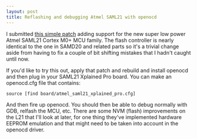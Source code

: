 ```yaml
---
layout: post
title: Reflashing and debugging Atmel SAML21 with openocd
---
```


I submitted [this simple patch](http://openocd.zylin.com/#/c/2690/) adding support for the new super low power Atmel SAML21 Cortex M0+ MCU family.  The flash controller is nearly identical to the one in SAMD20 and related parts so it's a trivial change aside from having to fix a couple of bit shifting mistakes that I hadn't caught until now.

If you'd like to try this out, apply that patch and rebuild and install openocd and then plug in your SAML21 Xplained Pro board.  You can make an openocd.cfg file that contains:

    source [find board/atmel_saml21_xplained_pro.cfg]

And then fire up openocd.  You should then be able to debug normally with GDB, relfash the MCU, etc.  There are some NVM (flash) improvements on the L21 that I'll look at later, for one thing they've implemented hardware EEPROM emulation and that might need to be taken into account in the openocd driver.
